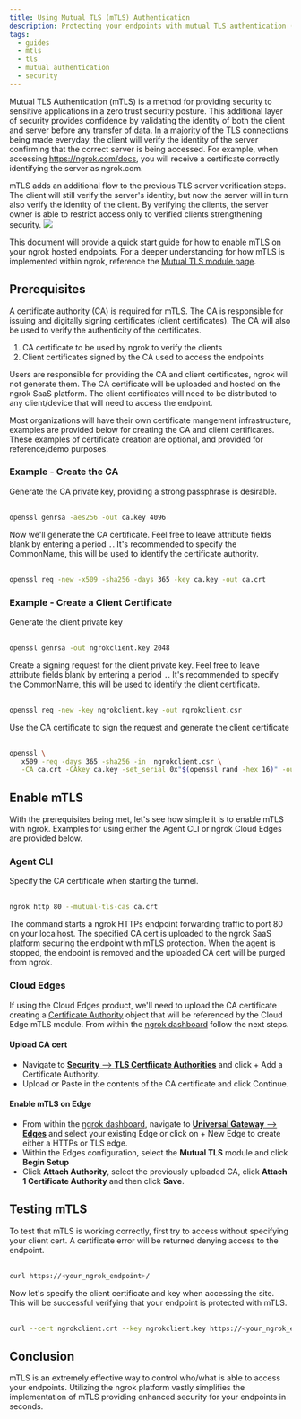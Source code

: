 ```yaml
---
title: Using Mutual TLS (mTLS) Authentication
description: Protecting your endpoints with mutual TLS authentication (mTLS)
tags:
  - guides
  - mtls
  - tls
  - mutual authentication
  - security
---
```


Mutual TLS Authentication (mTLS) is a method for providing security to sensitive applications in a zero trust security posture. This additional layer of security provides confidence by validating the identity of both the client and server before any transfer of data. In a majority of the TLS connections being made everyday, the client will verify the identity of the server confirming that the correct server is being accessed. For example, when accessing https://ngrok.com/docs, you will receive a certificate correctly identifying the server as ngrok.com.

mTLS adds an additional flow to the previous TLS server verification steps. The client will still verify the server's identity, but now the server will in turn also verify the identity of the client. By verifying the clients, the server owner is able to restrict access only to verified clients strengthening security.
![](img/mtls-diag.png)

This document will provide a quick start guide for how to enable mTLS on your ngrok hosted endpoints. For a deeper understanding for how mTLS is implemented within ngrok, reference the [Mutual TLS module page](/http/mutual-tl/).

## **Prerequisites**

A certificate authority (CA) is required for mTLS. The CA is responsible for issuing and digitally signing certificates (client certificates). The CA will also be used to verify the authenticity of the certificates.

1. CA certificate to be used by ngrok to verify the clients
2. Client certificates signed by the CA used to access the endpoints

Users are responsible for providing the CA and client certificates, ngrok will not generate them. The CA certificate will be uploaded and hosted on the ngrok SaaS platform. The client certificates will need to be distributed to any client/device that will need to access the endpoint.

Most organizations will have their own certificate mangement infrastructure, examples are provided below for creating the CA and client certificates. These examples of certificate creation are optional, and provided for reference/demo purposes.

### Example - Create the CA

Generate the CA private key, providing a strong passphrase is desirable.<br></br>

```bash
openssl genrsa -aes256 -out ca.key 4096
```

Now we'll generate the CA certificate. Feel free to leave attribute fields blank by entering a period `.`. It's recommended to specify the CommonName, this will be used to identify the certificate authority.<br></br>

```bash
openssl req -new -x509 -sha256 -days 365 -key ca.key -out ca.crt
```

### Example - Create a Client Certificate

Generate the client private key<br></br>

```bash
openssl genrsa -out ngrokclient.key 2048
```

Create a signing request for the client private key. Feel free to leave attribute fields blank by entering a period `.`. It's recommended to specify the CommonName, this will be used to identify the client certificate.<br></br>

```bash
openssl req -new -key ngrokclient.key -out ngrokclient.csr
```

Use the CA certificate to sign the request and generate the client certificate<br></br>

```bash
openssl \
   x509 -req -days 365 -sha256 -in  ngrokclient.csr \
   -CA ca.crt -CAkey ca.key -set_serial 0x"$(openssl rand -hex 16)" -out ngrokclient.crt
```

## **Enable mTLS**

With the prerequisites being met, let's see how simple it is to enable mTLS with ngrok. Examples for using either the Agent CLI or ngrok Cloud Edges are provided below.

### Agent CLI

Specify the CA certificate when starting the tunnel.<br></br>

```bash
ngrok http 80 --mutual-tls-cas ca.crt
```

The command starts a ngrok HTTPs endpoint forwarding traffic to port 80 on your localhost. The specified CA cert is uploaded to the ngrok SaaS platform securing the endpoint with mTLS protection. When the agent is stopped, the endpoint is removed and the uploaded CA cert will be purged from ngrok.

### Cloud Edges

If using the Cloud Edges product, we'll need to upload the CA certificate creating a [Certificate Authority](/api/resources/certificate-authorities/) object that will be referenced by the Cloud Edge mTLS module.
From within the [ngrok dashboard](https://dashboard.ngrok.com) follow the next steps.

#### Upload CA cert

- Navigate to [**Security** --> **TLS Certfiicate Authorities**](https://dashboard.ngrok.com/security/tls/cert-authorities) and click + Add a Certificate Authority.
- Upload or Paste in the contents of the CA certificate and click Continue.

#### Enable mTLS on Edge

- From within the [ngrok dashboard](https://dashboard.ngrok.com), navigate to [**Universal Gateway** --> **Edges**](https://dashboard.ngrok.comedges) and select your existing Edge or click on + New Edge to create either a HTTPs or TLS edge.
- Within the Edges configuration, select the **Mutual TLS** module and click **Begin Setup**
- Click **Attach Authority**, select the previously uploaded CA, click **Attach 1 Certificate Authority** and then click **Save**.

## **Testing mTLS**

To test that mTLS is working correctly, first try to access without specifying your client cert. A certificate error will be returned denying access to the endpoint.<br></br>

```bash
curl https://<your_ngrok_endpoint>/
```

Now let's specify the client certificate and key when accessing the site. This will be successful verifying that your endpoint is protected with mTLS.<br></br>

```bash
curl --cert ngrokclient.crt --key ngrokclient.key https://<your_ngrok_endpoint>/
```

## **Conclusion**

mTLS is an extremely effective way to control who/what is able to access your endpoints. Utilizing the ngrok platform vastly simplifies the implementation of mTLS providing enhanced security for your endpoints in seconds.
